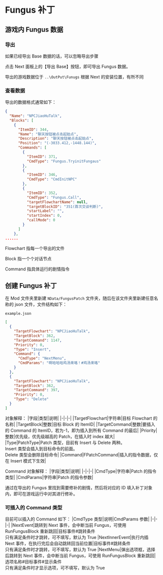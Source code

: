 # Fungus 补丁

## 游戏内 Fungus 数据

### 导出

如果已经导出 Base 数据的话，可以忽略导出步骤

点击 Next 面板上的【导出 Base】按钮，即可导出 Fungus 数据。

导出的游戏数据位于 `..\OutPut\Funugs` 根据 Next 的安装位置，有所不同

### 查看数据

导出的数据格式通常如下：

```json
{
  "Name": "NPCJiaoHuTalk",
  "Blocks": [
    {
      "ItemID": 344,
      "Name": "聊天按钮被点击起始点",
      "Description": "聊天按钮被点击起始点",
      "Position": "(-3033.412,-1448.144)",
      "Commands": [
        {
          "ItemID": 371,
          "CmdType": "Fungus.TryinitFungaus"
        },
        {
          "ItemID": 346,
          "CmdType": "CmdInitNPC"
        },
        {
          "ItemID": 352,
          "CmdType": "Fungus.Call",
          "targetFlowchartName": null,
          "targetBlockID": "351(首次交谈判断)",
          "startLabel": "",
          "startIndex": 0,
          "callMode": 0
        }
      ]
    },
......
```

Flowchart 指每一个导出的文件

Block 指一个个对话节点

Command 指具体运行的剧情指令

## 创建 Fungus 补丁

在 Mod 文件夹里新建 `NData/FungusPatch` 文件夹，随后在该文件夹里新建任意名称的 json 文件，文件结构如下：

`example.json`

```json
[
  {
    "TargetFlowchart": "NPCJiaoHuTalk",
    "TargetBlock": 362,
    "TargetCommand": 1147,
    "Priority": 0,
    "Type": "Insert",
    "Command": {
      "CmdType": "NextMenu",
      "CmdParams": "啊哈哈哈鸡汤来咯！#鸡汤来咯"
    }
  },
  {
    "TargetFlowchart": "NPCJiaoHuTalk",
    "TargetBlock": 362,
    "TargetCommand": 397,
    "Priority": 0,
    "Type": "Delete"
  }
]
```

对象解释：
|字段|类型|说明|
|-|-|-|
|TargetFlowchart|字符串|目标 Flowchart 的名称|
|TargetBlock|整数|目标 Block 的 ItemID|
|TargetCommand|整数|要插入的 Command 的 ItemID，若为-1，即为插入到所有 Command 的最后|
|Priority|整数|优先级，优先级越高的 Patch，在插入时 index 越大|
|Type|PatchType|Patch 类型，目前有 Insert 与 Delete 两种。<br />Insert 类型会插入到目标命令的前面。<br />Delete 类型会删除目标命令|
|Command|FPatchCommand|插入的指令数据，仅在 Insert 模式下生效|

Command 对象解释：
|字段|类型|说明|
|-|-|-|
|CmdType|字符串|Patch 的指令类型|
|CmdParams|字符串|Patch 的指令参数|

通过在导出的 Fungus 里找到需要修补的剧情，然后将对应的 ID 填入补丁对象内，即可在游戏运行中对其进行修补。

### 可插入的 Command 类型

目前可以插入的 Command 如下：
|CmdType 类型|说明|CmdParams 参数|
|-|-|-|
|NextEvent|跳转到 Next 事件，会中断当前 Fungus，可使用 RunFungusBlock 重新跳回|目标事件#跳转条件<br />只有满足条件时才跳转，可不填写，默认为 True
|NextInnerEvent|执行内插 Next 事件，在执行完后会自动跳转回当前位置|目标事件#跳转条件<br />只有满足条件时才跳转，可不填写，默认为 True
|NextMenu|弹出选项框，选择后跳转到 Next 事件，会中断当前 Fungus，可使用 RunFungusBlock 重新跳回|选项名称#目标事件#显示条件<br />只有满足条件时才显示选项，可不填写，默认为 True
